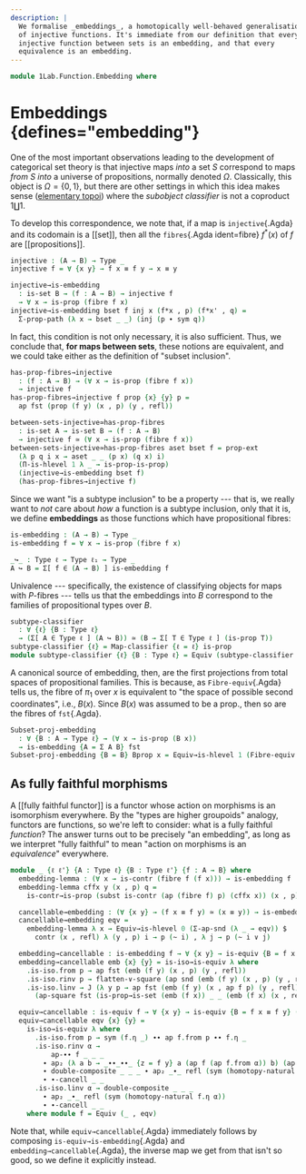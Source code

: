 ```yaml
---
description: |
  We formalise _embeddings_, a homotopically well-behaved generalisation
  of injective functions. It's immediate from our definition that every
  injective function between sets is an embedding, and that every
  equivalence is an embedding.
---
```

<!--
```agda
open import 1Lab.Equiv.Fibrewise
open import 1Lab.HLevel.Universe
open import 1Lab.HLevel.Closure
open import 1Lab.Path.Reasoning
open import 1Lab.Path.Groupoid
open import 1Lab.Type.Sigma
open import 1Lab.Univalence
open import 1Lab.Type.Pi
open import 1Lab.HLevel
open import 1Lab.Equiv
open import 1Lab.Path
open import 1Lab.Type
```
-->

```agda
module 1Lab.Function.Embedding where
```

<!--
```agda
private variable
  ℓ ℓ₁ : Level
  A B : Type ℓ
  w x : A
```
-->

# Embeddings {defines="embedding"}

One of the most important observations leading to the development of
categorical set theory is that injective maps _into_ a set $S$
correspond to maps _from_ $S$ _into_ a universe of propositions,
normally denoted $\Omega$. Classically, this object is $\Omega = \{ 0 ,
1 \}$, but there are other settings in which this idea makes sense
([elementary topoi]) where the _subobject classifier_ is not a coproduct
$1 \coprod 1$.

[elementary topoi]: https://ncatlab.org/nlab/show/elementary+topos

To develop this correspondence, we note that, if a map is
`injective`{.Agda} and its codomain is a [[set]], then all the
`fibres`{.Agda ident=fibre} $f^*(x)$ of $f$ are [[propositions]].

```agda
injective : (A → B) → Type _
injective f = ∀ {x y} → f x ≡ f y → x ≡ y

injective→is-embedding
  : is-set B → (f : A → B) → injective f
  → ∀ x → is-prop (fibre f x)
injective→is-embedding bset f inj x (f*x , p) (f*x' , q) =
  Σ-prop-path (λ x → bset _ _) (inj (p ∙ sym q))
```

In fact, this condition is not only necessary, it is also sufficient.
Thus, we conclude that, **for maps between sets**, these notions are
equivalent, and we could take either as the definition of "subset
inclusion".

```agda
has-prop-fibres→injective
  : (f : A → B) → (∀ x → is-prop (fibre f x))
  → injective f
has-prop-fibres→injective f prop {x} {y} p =
  ap fst (prop (f y) (x , p) (y , refl))

between-sets-injective≃has-prop-fibres
  : is-set A → is-set B → (f : A → B)
  → injective f ≃ (∀ x → is-prop (fibre f x))
between-sets-injective≃has-prop-fibres aset bset f = prop-ext
  (λ p q i x → aset _ _ (p x) (q x) i)
  (Π-is-hlevel 1 λ _ → is-prop-is-prop)
  (injective→is-embedding bset f)
  (has-prop-fibres→injective f)
```

Since we want "is a subtype inclusion" to be a property --- that is, we
really want to _not_ care about _how_ a function is a subtype inclusion,
only that it is, we define **embeddings** as those functions which have
propositional fibres:

```agda
is-embedding : (A → B) → Type _
is-embedding f = ∀ x → is-prop (fibre f x)

_↪_ : Type ℓ → Type ℓ₁ → Type _
A ↪ B = Σ[ f ∈ (A → B) ] is-embedding f
```

Univalence --- specifically, the existence of classifying objects for
maps with $P$-fibres --- tells us that the embeddings into $B$
correspond to the families of propositional types over $B$.

```agda
subtype-classifier
  : ∀ {ℓ} {B : Type ℓ}
  → (Σ[ A ∈ Type ℓ ] (A ↪ B)) ≃ (B → Σ[ T ∈ Type ℓ ] (is-prop T))
subtype-classifier {ℓ} = Map-classifier {ℓ = ℓ} is-prop
module subtype-classifier {ℓ} {B : Type ℓ} = Equiv (subtype-classifier {B = B})
```

A canonical source of embedding, then, are the first projections from
total spaces of propositional families. This is because, as
`Fibre-equiv`{.Agda} tells us, the fibre of $\pi_1$ over $x$ is
equivalent to "the space of possible second coordinates", i.e., $B(x)$.
Since $B(x)$ was assumed to be a prop., then so are the fibres of
`fst`{.Agda}.

```agda
Subset-proj-embedding
  : ∀ {B : A → Type ℓ} → (∀ x → is-prop (B x))
  → is-embedding {A = Σ A B} fst
Subset-proj-embedding {B = B} Bprop x = Equiv→is-hlevel 1 (Fibre-equiv B x) (Bprop _)
```

<!--
```agda
∘-is-embedding : ∘-closed is-embedding
∘-is-embedding {A = A} {B = B} {f = f} {g = g} f-emb g-emb c = Equiv→is-hlevel 1
  (fibre-∘-≃ c)
  (Σ-is-hlevel 1 (f-emb c) (λ f-fib → g-emb (f-fib .fst)))

_∙emb_
  : ∀ {ℓ ℓ' ℓ''} {A : Type ℓ} {B : Type ℓ'} {C : Type ℓ''}
  → A ↪ B → B ↪ C → A ↪ C
(f ∙emb g) .fst = g .fst ∘ f .fst
(f ∙emb g) .snd = ∘-is-embedding (g .snd) (f .snd)

infixr 30 _∙emb_

embedding→monic
  : ∀ {ℓ ℓ' ℓ''} {A : Type ℓ} {B : Type ℓ'} {f : A → B}
  → is-embedding f
  → ∀ {C : Type ℓ''} (g h : C → A) → f ∘ g ≡ f ∘ h → g ≡ h
embedding→monic {f = f} emb g h p =
  funext λ x → ap fst (emb _ (g x , refl) (h x , happly (sym p) x))

is-equiv→is-embedding
  : ∀ {ℓ ℓ'} {A : Type ℓ} {B : Type ℓ'} {f : A → B}
  → is-equiv f
  → is-embedding f
is-equiv→is-embedding eqv x = is-contr→is-prop (eqv .is-eqv x)

Equiv→Embedding
  : ∀ {ℓ ℓ'} {A : Type ℓ} {B : Type ℓ'}
  → A ≃ B
  → A ↪ B
Equiv→Embedding e .fst = e .fst
Equiv→Embedding e .snd = is-equiv→is-embedding (e .snd)

Iso→Embedding
  : ∀ {ℓ ℓ'} {A : Type ℓ} {B : Type ℓ'}
  → Iso A B
  → A ↪ B
Iso→Embedding f = Equiv→Embedding (Iso→Equiv f)

monic→is-embedding
  : ∀ {ℓ ℓ' ℓ''} {A : Type ℓ} {B : Type ℓ'} {f : A → B}
  → is-set B
  → (∀ {C : Set ℓ''} (g h : ∣ C ∣ → A) → f ∘ g ≡ f ∘ h → g ≡ h)
  → is-embedding f
monic→is-embedding {f = f} bset monic =
  injective→is-embedding bset _ λ {x} {y} p →
    happly (monic {C = el (Lift _ ⊤) (λ _ _ _ _ i j → lift tt)} (λ _ → x) (λ _ → y) (funext (λ _ → p))) _

right-inverse→injective
  : ∀ {ℓ ℓ'} {A : Type ℓ} {B : Type ℓ'}
  → {f : A → B} (g : B → A)
  → is-right-inverse f g → injective f
right-inverse→injective g rinv {x} {y} p = sym (rinv x) ∙ ap g p ∙ rinv y
```
-->

## As fully faithful morphisms

A [[fully faithful functor]] is a functor whose action on morphisms is
an isomorphism everywhere. By the "types are higher groupoids" analogy,
functors are functions, so we're left to consider: what is a fully
faithful _function_? The answer turns out to be precisely "an
embedding", as long as we interpret "fully faithful" to mean "action on
morphisms is an _equivalence_" everywhere.

```agda
module _ {ℓ ℓ'} {A : Type ℓ} {B : Type ℓ'} {f : A → B} where
  embedding-lemma : (∀ x → is-contr (fibre f (f x))) → is-embedding f
  embedding-lemma cffx y (x , p) q =
    is-contr→is-prop (subst is-contr (ap (fibre f) p) (cffx x)) (x , p) q

  cancellable→embedding : (∀ {x y} → (f x ≡ f y) ≃ (x ≡ y)) → is-embedding f
  cancellable→embedding eqv =
    embedding-lemma λ x → Equiv→is-hlevel 0 (Σ-ap-snd (λ _ → eqv)) $
      contr (x , refl) λ (y , p) i → p (~ i) , λ j → p (~ i ∨ j)

  embedding→cancellable : is-embedding f → ∀ {x y} → is-equiv {B = f x ≡ f y} (ap f)
  embedding→cancellable emb {x} {y} = is-iso→is-equiv λ where
    .is-iso.from p → ap fst (emb (f y) (x , p) (y , refl))
    .is-iso.rinv p → flatten-∨-square (ap snd (emb (f y) (x , p) (y , refl)))
    .is-iso.linv → J (λ y p → ap fst (emb (f y) (x , ap f p) (y , refl)) ≡ p)
      (ap-square fst (is-prop→is-set (emb (f x)) _ _ (emb (f x) (x , refl) (x , refl)) refl))

  equiv→cancellable : is-equiv f → ∀ {x y} → is-equiv {B = f x ≡ f y} (ap f)
  equiv→cancellable eqv {x} {y} =
    is-iso→is-equiv λ where
      .is-iso.from p → sym (f.η _) ∙∙ ap f.from p ∙∙ f.η _
      .is-iso.rinv α →
          ap-∙∙ f _ _ _
        ∙ ap₂ (λ a b → _∙∙_∙∙_ {z = f y} a (ap f (ap f.from α)) b) (ap sym (f.zig _)) (f.zig y)
        ∙ double-composite _ _ _ ∙ ap₂ _∙_ refl (sym (homotopy-natural f.ε α))
        ∙ ∙-cancell _ _
      .is-iso.linv α → double-composite _ _ _
        ∙ ap₂ _∙_ refl (sym (homotopy-natural f.η α))
        ∙ ∙-cancell _ _
    where module f = Equiv (_ , eqv)
```

Note that, while `equiv→cancellable`{.Agda} immediately follows by
composing `is-equiv→is-embedding`{.Agda} and `embedding→cancellable`{.Agda},
the inverse map we get from that isn't so good, so we define it explicitly
instead.

<!--
```agda
  cancellable→embedding'
    : (inj : injective f) → (∀ {x y} (p : f x ≡ f y) → ap f (inj p) ≡ p)
    → is-embedding f
  cancellable→embedding' i p = embedding-lemma λ x → contr (x , refl) λ where
    (x , q) → Σ-pathp (i (sym q)) (commutes→square (ap (_∙ q) (p _) ∙∙ ∙-invl _ ∙∙ sym (∙-idr _)))

  embedding-lemma' : (∀ x y → Path (fibre f (f x)) (x , refl) y) → is-embedding f
  embedding-lemma' cffx = embedding-lemma λ x → contr (x , refl) (cffx x)

  abstract
    embedding→is-hlevel
      : ∀ n → is-embedding f
      → is-hlevel B (suc n)
      → is-hlevel A (suc n)
    embedding→is-hlevel n emb a-hl = Equiv→is-hlevel (suc n) (Total-equiv f) $
      Σ-is-hlevel (suc n) a-hl λ x → is-prop→is-hlevel-suc (emb x)

ap-equiv
  : ∀ {ℓ ℓ'} {A : Type ℓ} {B : Type ℓ'} (e : A ≃ B) {x y : A}
  → (x ≡ y) ≃ (e .fst x ≡ e .fst y)
ap-equiv e = _ , equiv→cancellable (e .snd)

embedding→cancellableP
  : ∀ {ℓ ℓ'} {A : I → Type ℓ} {B : I → Type ℓ'}
  → (f : ∀ i → A i → B i) → (∀ i → is-embedding (f i))
  → ∀ {x y} → is-equiv {A = PathP A x y} (apd f)
embedding→cancellableP f emb {x} {y} = is-iso→is-equiv record where
  from p i = is-prop→pathp (λ i → emb i (p i)) (x , refl) (y , refl) i .fst
  rinv p j i = is-prop→pathp (λ i → emb i (p i)) (x , refl) (y , refl) i .snd j
  linv p j i = is-prop→squarep (λ _ i → emb i (apd f p i)) refl
    (is-prop→pathp (λ i → emb i (apd f p i)) (x , refl) (y , refl))
    (p ,ₚ λ i → refl)
    refl j i .fst

-- Same as above, this follows from the previous lemmas but we get a
-- better inverse this way.
equiv→cancellableP
  : ∀ {ℓ ℓ'} {A : I → Type ℓ} {B : I → Type ℓ'}
  → (f : ∀ i → A i → B i) → (∀ i → is-equiv (f i))
  → ∀ {x y} → is-equiv {A = PathP A x y} (apd f)
equiv→cancellableP f f-eqv {x} {y} = is-iso→is-equiv record where
  module f i = Equiv (_ , f-eqv i)

  sides : ∀ p i j → Partial (∂ i ∨ ~ j) _
  sides p i = λ where
    j (j = i0) → f.from i (p i)
    j (i = i0) → f.η i0 x j
    j (i = i1) → f.η i1 y j

  from p i = hcomp (∂ i) (sides p i)
  linv p j i = hcomp-unique (∂ i) (sides (apd f.to p) i)
    (λ j → inS (f.η i (p i) j)) j
  rinv p j i = hcomp (∂ i ∨ ∂ j) λ where
    k (k = i0) → f.to i (f.from i (p i))
    k (i = i0) → f.zig i0 x j k
    k (i = i1) → f.zig i1 y j k
    k (j = i0) → f.to i (hfill (∂ i) k (sides p i))
    k (j = i1) → f.ε i (p i) k

apd-equiv
  : ∀ {ℓ ℓ'} {A : I → Type ℓ} {B : I → Type ℓ'}
  → (e : ∀ i → A i ≃ B i)
  → ∀ {x y} → PathP A x y ≃ PathP B (e i0 .fst x) (e i1 .fst y)
apd-equiv e = apd (λ i → e i .fst) , equiv→cancellableP _ (λ i → e i .snd)

Lift-is-embedding : ∀ {ℓ} ℓ' → is-embedding {A = Type ℓ} (Lift ℓ')
Lift-is-embedding ℓ' = cancellable→embedding λ {x} {y} →
  Lift ℓ' x ≡ Lift ℓ' y ≃⟨ _ , univalence ⟩
  Lift ℓ' x ≃ Lift ℓ' y ≃⟨ ≃-ap Lift-≃ Lift-≃ ⟩
  x ≃ y                 ≃⟨ _ , univalence⁻¹ ⟩
  x ≡ y                 ≃∎
```
-->
